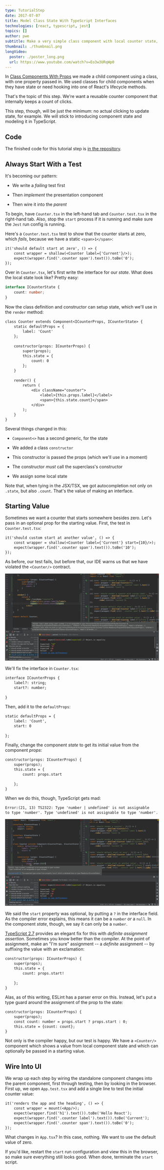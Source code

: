 ```yaml
---
type: TutorialStep
date: 2017-07-07
title: Model Class State With TypeScript Interfaces
technologies: [react, typescript, jest]
topics: []
author: pwe
subtitle: Make a very simple class component with local counter state, then make an interface for that state.
thumbnail: ./thumbnail.png
longVideo:
  poster: ./poster_long.png
  url: https://www.youtube.com/watch?v=Eo3w3URqWp0
---
```


In [Class Components With Props](../class_props/) we made a child component 
using a class, with one property passed in. We used classes for child 
components when they have state or need hooking into one of React's 
lifecycle methods.

That's the topic of this step. We're want a reusable counter component 
that internally keeps a count of clicks.

This step, though, will be just the minimum: no actual clicking to update
state, for example. We will stick to introducing component state and
modeling it in TypeScript.

## Code

The finished code for this tutorial step is 
[in the repository](https://github.com/JetBrains/jetbrains_guide/tree/master/sites/pycharm-guide/demos/tutorials/react_typescript_tdd/class_state).


## Always Start With a Test

It's becoming our pattern: 

- We write a *failing* test first

- Then *implement* the presentation component

- Then wire it into the *parent* 

To begin, have `Counter.tsx` in the left-hand tab and `Counter.test.tsx` 
in the right-hand tab. Also, stop the `start` process if it is running 
and make sure the `Jest` run config is running.

Here's a `Counter.test.tsx` test to show that the counter starts at zero,
which *fails*, because we have a static `<span>1</span>`:

```typescript{}
it('should default start at zero', () => {
    const wrapper = shallow(<Counter label={'Current'}/>);
    expect(wrapper.find('.counter span').text()).toBe('0');
});
```

Over in `Counter.tsx`, let's first write the interface for our *state*. 
What does the local state look like? Pretty easy:

```typescript
interface ICounterState {
    count: number;
}
```

Now the class definition and constructor can setup state, which we'll use
in the `render` method:

```typescript{}
class Counter extends Component<ICounterProps, ICounterState> {
    static defaultProps = {
        label: 'Count'
    };

    constructor(props: ICounterProps) {
        super(props);
        this.state = {
            count: 0
        };
    }

    render() {
        return (
            <div className="counter">
                <label>{this.props.label}</label>
                <span>{this.state.count}</span>
            </div>
        );
    }
}
```

Several things changed in this:

- `Component<>` has a second generic, for the state

- We added a class `constructor`

- This constructor is passed the props (which we'll use in a moment)

- The constructor *must* call the superclass's constructor

- We assign some local state

Note that, when tying in the JSX/TSX, we got autocompletion not only 
on `.state`, but also `.count`. That's the value of making an interface.

## Starting Value

Sometimes we want a counter that starts somewhere besides zero. Let's pass
in an optional prop for the starting value. First, the test in
`Counter.test.tsx`:

```typescript{}
it('should custom start at another value', () => {
    const wrapper = shallow(<Counter label={'Current'} start={10}/>);
    expect(wrapper.find('.counter span').text()).toBe('10');
});
```

As before, our test fails, but before that, our IDE warns us that we have
violated the `<Counter/>` contract. 

![No Start Prop Allowed](./screenshots/no_start.png)

We'll fix the interface in `Counter.tsx`:

```typescript{3}
interface ICounterProps {
    label?: string;
    start?: number;

}
```

Then, add it to the `defaultProps`:

```typescript{3}
static defaultProps = {
    label: 'Count',
    start: 0

};
```

Finally, change the component *state* to get its initial value from the
component *props*:

```typescript{4}
constructor(props: ICounterProps) {
    super(props);
    this.state = {
        count: props.start

    };
}
```

When we do this, though, TypeScript gets mad:
 
```
Error:(21, 13) TS2322: Type 'number | undefined' is not assignable 
to type 'number'. Type 'undefined' is not assignable to type 'number'.
``` 

![Undefined Not A Number](./screenshots/undefined_not_number.png)
 
We said the `start` property was optional, by putting a `?` in the 
interface field. As the compiler error explains, this means it can be 
a `number` *or* a `null`. In the component *state*, though, we say 
it can only be a `number`.

[TypeScript 2.7](https://www.typescriptlang.org/docs/handbook/release-notes/typescript-2-7.html)
provides an elegant fix for this with *definite assignment assertion*.
Sometimes you know better than the compiler. At the point of assignment,
make an "I'm sure" assignment -- a *definite* assignment -- by suffixing the
value with an exclamation:

```typescript{4}
constructor(props: ICounterProps) {
    super(props);
    this.state = {
        count: props.start!
        
    };
}
```

Alas, as of this writing, ESLint has a parser error on this. Instead, 
let's put a type guard around the assignment of the prop to the state:

```typescript{}
constructor(props: ICounterProps) {
    super(props);
    const count: number = props.start ? props.start : 0;
    this.state = {count: count};
}
```

Not only is the compiler happy, but our test is happy. We have a
`<Counter/>` component which shows a value from local component state and
which can optionally be passed in a starting value.

## Wire Into UI

We wrap up each step by wiring the standalone component changes into the
parent component, first through testing, then by looking in the browser.
First up, we open `App.test.tsx` and add a single line to test the
initial counter value:

```typescript{5}
it('renders the app and the heading', () => {
    const wrapper = mount(<App/>);
    expect(wrapper.find('h1').text()).toBe('Hello React');
    expect(wrapper.find('.counter label').text()).toBe('Current');
    expect(wrapper.find('.counter span').text()).toBe('0');
});
```

What changes in `App.tsx`? In this case, nothing. We want to use the default
value of zero.

If you'd like, restart the `start` run configuration and view this in the
browser, so make sure everything still looks good. When done, terminate the
`start` script.
